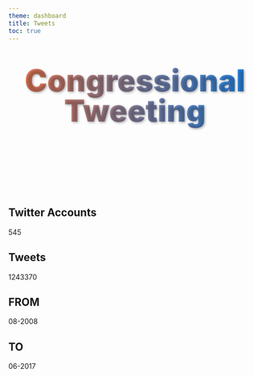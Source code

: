 ```yaml
---
theme: dashboard
title: Tweets
toc: true
---
```


<div class="hero">
  <h1>Congressional Tweeting</h1>
</div>

<style>
.hero {
  display: flex;
  flex-direction: column;
  align-items: center;
  font-family: var(serif);
  margin: 0rem 0 8rem;
  text-wrap: balance;
  text-align: center;
}

.hero h1 {
  margin: 1rem 0; /* Add space above and below the heading */
  padding: 1rem 0; /* Internal spacing (vertical padding) */
  max-width: none; /* Ensure the heading does not have a maximum width constraint */
  font-size: 14vw; /* Dynamic font size based on the viewport width */
  font-weight: 900; /* Set the font weight to very bold */
  line-height: 1; /* Reduce the spacing between lines (compact text) */
  
  background: linear-gradient(90deg, #ff7f50, #1e90ff); /* Coral to Dodger Blue */
  -webkit-background-clip: text;
  background-clip: text;
  -webkit-text-fill-color: transparent;
  text-shadow: 2px 2px 4px rgba(0, 0, 0, 0.3); 
}

@media (min-width: 640px) {
  .hero h1 {
    font-size: 60px;
  }
}
</style>

<div class="grid grid-cols-4 ">
  <div class="card">
    <h2>Twitter Accounts</h2>
    <span class="big">545</span>
  </div>
  <div class="card">
    <h2>Tweets</span></h2>
    <span class="big">1243370
    </span>
  </div>
  <div class="card">
    <h2>FROM</h2>
    <span class="big">08-2008</span>
  </div>
  <div class="card">
    <h2>TO</h2>
    <span class="big">06-2017</span>
  </div>
</div>


